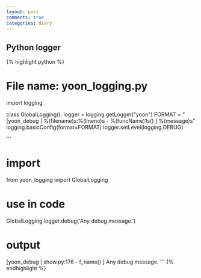 ```yaml
---
layout: post
comments: true
categories: diary
---
```

## Python logger

{% highlight python %}
# File name: yoon_logging.py
import logging

class GlobalLogging():
    logger = logging.getLogger("yoon")
    FORMAT = "[yoon_debug | %(filename)s:%(lineno)s - %(funcName)1s() ] %(message)s"
    logging.basicConfig(format=FORMAT)
    logger.setLevel(logging.DEBUG)


'''
# import 
from yoon_logging import GlobalLogging

# use in code
GlobalLogging.logger.debug('Any debug message.') 

# output
[yoon_debug | show.py:176 - f_name() ] Any debug message.
'''
{% endhighlight %}
